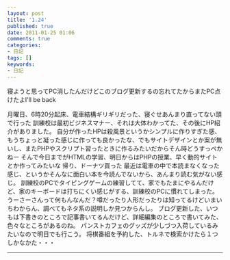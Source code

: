 ```yaml
---
layout: post
title: '1.24'
published: true
date: 2011-01-25 01:06
comments: true
categories:
- 日記
tags: []
keywords:
- 日記
---
```

寝ようと思ってPC消したんだけどこのブログ更新するの忘れてたからまたPC点けたよI'll be back

月曜日、6時20分起床、電車結構ギリギリだった、寝ぐせあんまり直ってない頭で行った
訓練校は最初ビジネスマナー、それは大体わかってた、その後にHP紹介がありました。
自分が作ったHPは殺風景というかシンプルに作りすぎた感、もうちょっと凝った感じに作っても良かったな、でもサイトデザインとか案が無いし、またPHPやスクリプト習ったときに作るみたいだからそん時どうすっぺかねー
そんで今日までがHTMLの学習、明日からはPHPの授業、早く動的サイトとか作ってみたいな
帰り、ドーナツ買った
最近は電車の中で本読まなくなった感じ、というかそんなに面白い本を今読んでないから、あんまり読む気がない感じ。
訓練校のPCでタイピングゲームの練習してて、家でもたまにやるんだけど、家のキーボードは打ちにくい感じがする、訓練校のPCに慣れてしまった。
うーさーさんって何もんなんだ？噂だったり人形だったりは知ってるけどいまいちわからん、調べてもネタ系の説明しか見つからんし。
ブログ更新した、いつもは下書きのところで記事書いてるんだけど、詳細編集のところで書いてみた、色々なところがあるのね。
パンストカフェのグッズが少しづつ入荷しているみたいなので明日でも行こう。
将棋番組を予約した、トルネで検索かけたら１つしかなかた・・・

---

